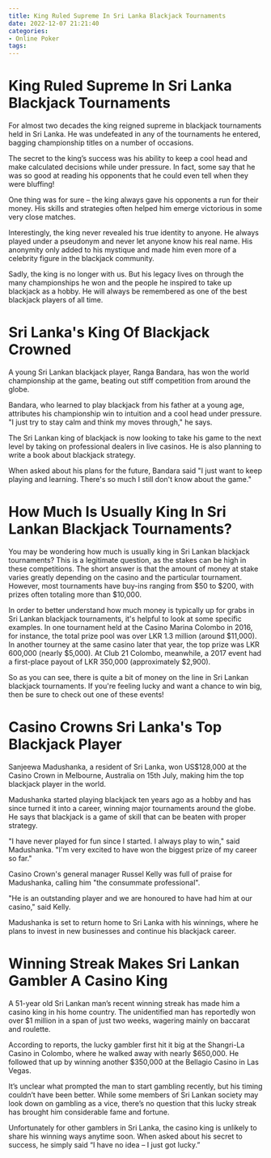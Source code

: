 ```yaml
---
title: King Ruled Supreme In Sri Lanka Blackjack Tournaments
date: 2022-12-07 21:21:40
categories:
- Online Poker
tags:
---
```



#  King Ruled Supreme In Sri Lanka Blackjack Tournaments

For almost two decades the king reigned supreme in blackjack tournaments held in Sri Lanka. He was undefeated in any of the tournaments he entered, bagging championship titles on a number of occasions.

The secret to the king’s success was his ability to keep a cool head and make calculated decisions while under pressure. In fact, some say that he was so good at reading his opponents that he could even tell when they were bluffing!

One thing was for sure – the king always gave his opponents a run for their money. His skills and strategies often helped him emerge victorious in some very close matches.

Interestingly, the king never revealed his true identity to anyone. He always played under a pseudonym and never let anyone know his real name. His anonymity only added to his mystique and made him even more of a celebrity figure in the blackjack community.

Sadly, the king is no longer with us. But his legacy lives on through the many championships he won and the people he inspired to take up blackjack as a hobby. He will always be remembered as one of the best blackjack players of all time.

#  Sri Lanka's King Of Blackjack Crowned

A young Sri Lankan blackjack player, Ranga Bandara, has won the world championship at the game, beating out stiff competition from around the globe.

Bandara, who learned to play blackjack from his father at a young age, attributes his championship win to intuition and a cool head under pressure. "I just try to stay calm and think my moves through," he says.

The Sri Lankan king of blackjack is now looking to take his game to the next level by taking on professional dealers in live casinos. He is also planning to write a book about blackjack strategy.

When asked about his plans for the future, Bandara said "I just want to keep playing and learning. There's so much I still don't know about the game."

#  How Much Is Usually King In Sri Lankan Blackjack Tournaments?

You may be wondering how much is usually king in Sri Lankan blackjack tournaments? This is a legitimate question, as the stakes can be high in these competitions. The short answer is that the amount of money at stake varies greatly depending on the casino and the particular tournament. However, most tournaments have buy-ins ranging from $50 to $200, with prizes often totaling more than $10,000.

In order to better understand how much money is typically up for grabs in Sri Lankan blackjack tournaments, it's helpful to look at some specific examples. In one tournament held at the Casino Marina Colombo in 2016, for instance, the total prize pool was over LKR 1.3 million (around $11,000). In another tourney at the same casino later that year, the top prize was LKR 600,000 (nearly $5,000). At Club 21 Colombo, meanwhile, a 2017 event had a first-place payout of LKR 350,000 (approximately $2,900).

So as you can see, there is quite a bit of money on the line in Sri Lankan blackjack tournaments. If you're feeling lucky and want a chance to win big, then be sure to check out one of these events!

#  Casino Crowns Sri Lanka's Top Blackjack Player

Sanjeewa Madushanka, a resident of Sri Lanka, won US$128,000 at the Casino Crown in Melbourne, Australia on 15th July, making him the top blackjack player in the world.

Madushanka started playing blackjack ten years ago as a hobby and has since turned it into a career, winning major tournaments around the globe. He says that blackjack is a game of skill that can be beaten with proper strategy.

"I have never played for fun since I started. I always play to win," said Madushanka. "I'm very excited to have won the biggest prize of my career so far."

Casino Crown's general manager Russel Kelly was full of praise for Madushanka, calling him "the consummate professional".

"He is an outstanding player and we are honoured to have had him at our casino," said Kelly.

Madushanka is set to return home to Sri Lanka with his winnings, where he plans to invest in new businesses and continue his blackjack career.

#  Winning Streak Makes Sri Lankan Gambler A Casino King

A 51-year old Sri Lankan man’s recent winning streak has made him a casino king in his home country. The unidentified man has reportedly won over $1 million in a span of just two weeks, wagering mainly on baccarat and roulette.

According to reports, the lucky gambler first hit it big at the Shangri-La Casino in Colombo, where he walked away with nearly $650,000. He followed that up by winning another $350,000 at the Bellagio Casino in Las Vegas.

It’s unclear what prompted the man to start gambling recently, but his timing couldn’t have been better. While some members of Sri Lankan society may look down on gambling as a vice, there’s no question that this lucky streak has brought him considerable fame and fortune.

Unfortunately for other gamblers in Sri Lanka, the casino king is unlikely to share his winning ways anytime soon. When asked about his secret to success, he simply said “I have no idea – I just got lucky.”